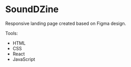 # SoundDZine

Responsive landing page created based on Figma design.

Tools:

- HTML
- CSS
- React
- JavaScript
